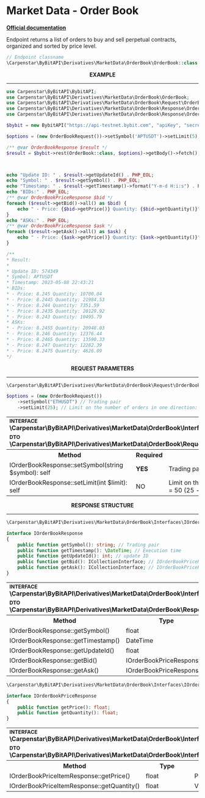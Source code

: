 # Market Data - Order Book
<b>[Official documentation](https://bybit-exchange.github.io/docs/derivatives/public/orderbook)</b>
<p>Endpoint returns a list of orders to buy and sell perpetual contracts, organized and sorted by price level.</p>

```php
// Endpoint classname
\Carpenstar\ByBitAPI\Derivatives\MarketData\OrderBook\OrderBook::class
```

<p align="center" width="100%"><b>EXAMPLE</b></p>

---

```php
use Carpenstar\ByBitAPI\BybitAPI;
use Carpenstar\ByBitAPI\Derivatives\MarketData\OrderBook\OrderBook;
use Carpenstar\ByBitAPI\Derivatives\MarketData\OrderBook\Request\OrderBookRequest;
use Carpenstar\ByBitAPI\Derivatives\MarketData\OrderBook\Response\OrderBookResponse;
use Carpenstar\ByBitAPI\Derivatives\MarketData\OrderBook\Response\OrderBookPriceResponse;

$bybit = new BybitAPI("https://api-testnet.bybit.com", "apiKey", "secret");

$options = (new OrderBookRequest())->setSymbol('APTUSDT')->setLimit(5);

/** @var OrderBookResponse $result */
$result = $bybit->rest(OrderBook::class, $options)->getBody()->fetch();



echo "Update ID: " . $result->getUpdateId() . PHP_EOL;
echo "Symbol: " . $result->getSymbol() . PHP_EOL;
echo "Timestamp: " . $result->getTimestamp()->format("Y-m-d H:i:s") . PHP_EOL;
echo "BIDs:" . PHP_EOL;
/** @var OrderBookPriceResponse $bid */
foreach ($result->getBid()->all() as $bid) {
    echo " - Price: {$bid->getPrice()} Quantity: {$bid->getQuantity()}" . PHP_EOL;
}
echo "ASKs:" . PHP_EOL;
/** @var OrderBookPriceResponse $ask */
foreach ($result->getAsk()->all() as $ask) {
    echo " - Price: {$ask->getPrice()} Quantity: {$ask->getQuantity()}" . PHP_EOL;
}

/**
* Result:
*
* Update ID: 574349
* Symbol: APTUSDT
* Timestamp: 2023-05-08 22:43:21
* BIDs:
* - Price: 8.245 Quantity: 10700.04
* - Price: 8.2445 Quantity: 21984.53
* - Price: 8.244 Quantity: 7351.59
* - Price: 8.2435 Quantity: 20129.92
* - Price: 8.243 Quantity: 10495.79
* ASKs:
* - Price: 8.2455 Quantity: 20948.03
* - Price: 8.246 Quantity: 12376.44
* - Price: 8.2465 Quantity: 13590.33
* - Price: 8.247 Quantity: 12282.39
* - Price: 8.2475 Quantity: 4626.09
*/
```  

<p align="center" width="100%"><b>REQUEST PARAMETERS</b></p>

---

```php
\Carpenstar\ByBitAPI\Derivatives\MarketData\OrderBook\Request\OrderBookRequest::class

$options = (new OrderBookRequest())
    ->setSymbol("ETHUSDT") // Trading pair
    ->setLimit(25); // Limit on the number of orders in one direction: limit = 50 (25 - bid + 25 - ask)
```  
<table style="width: 100%">
  <tr>
    <td colspan="3">
        <sup><b>INTERFACE</b></sup> <br />
        <b>\Carpenstar\ByBitAPI\Derivatives\MarketData\OrderBook\Interfaces\IOrderBookRequestInterface::class</b>
    </td>
  </tr>
  <tr>
    <td colspan="3">
        <sup><b>DTO</b></sup> <br />
        <b>\Carpenstar\ByBitAPI\Derivatives\MarketData\OrderBook\Request\OrderBookRequest::class</b>
    </td>
  </tr>
  <tr>
    <th style="width: 40%; text-align: center">Method</th>
    <th style="width: 10%; text-align: center">Required</th>
    <th style="width: 50%; text-align: center">Description</th>
  </tr>
  <tr>
    <td>IOrderBookResponse::setSymbol(string $symbol): self</td>
    <td><b>YES</b></td>
    <td>Trading pair</td>
  </tr>
  <tr>
    <td>IOrderBookResponse::setLimit(int $limit): self</td>
    <td>NO</td>
    <td>Limit on the number of orders in one direction: limit = 50 (25 - bid + 25 - ask)</td>
  </tr>
</table>


<p align="center" width="100%"><b>RESPONSE STRUCTURE</b></p>

---

```php
\Carpenstar\ByBitAPI\Derivatives\MarketData\OrderBook\Interfaces\IOrderBookResponse::class

interface IOrderBookResponse
{
    public function getSymbol(): string; // Trading pair
    public function getTimestamp(): \DateTime; // Execution time
    public function getUpdateId(): int; // update ID
    public function getBid(): ICollectionInterface; // IOrderBookPriceResponse[]
    public function getAsk(): ICollectionInterface; // IOrderBookPriceResponse[]
}
```
<table style="width: 100%">
  <tr>
    <td colspan="3">
        <sup><b>INTERFACE</b></sup> <br />
        <b>\Carpenstar\ByBitAPI\Derivatives\MarketData\OrderBook\Interfaces\IOrderBookResponse::class</b>
        </td>
      </tr>
    <tr>
    <td colspan="3">
        <sup><b>DTO</b></sup> <br />
        <b>\Carpenstar\ByBitAPI\Derivatives\MarketData\OrderBook\Response\OrderBookResponse::class</b>
    </td>
  </tr>
  <tr>
    <th style="width: 20%; text-align: center">Method</th>
    <th style="width: 20%; text-align: center">Type</th>
    <th style="width: 60%; text-align: center">Description</th>
  </tr>
  <tr>
    <td>IOrderBookResponse::getSymbol()</td>
    <td>float</td>
    <td>Trading pair</td>
  </tr>
  <tr>
    <td>IOrderBookResponse::getTimestamp()</td>
    <td>DateTime</td>
    <td>Execution time</td>
  </tr>
  <tr>
    <td>IOrderBookResponse::getUpdateId()</td>
    <td>float</td>
    <td>update ID</td>
  </tr>
  <tr>
    <td>IOrderBookResponse::getBid()</td>
    <td>IOrderBookPriceResponse[]</td>
    <td>List of sell orders</td>
  </tr>
  <tr>
    <td>IOrderBookResponse::getAsk()</td>
    <td>IOrderBookPriceResponse[]</td>
    <td>List of buy orders</td>
  </tr>
</table>

```php
\Carpenstar\ByBitAPI\Derivatives\MarketData\OrderBook\Interfaces\IOrderBookPriceResponse::class

interface IOrderBookPriceResponse
{
    public function getPrice(): float;
    public function getQuantity(): float;
}
```
<table style="width: 100%">
  <tr>
    <td colspan="3">
        <sup><b>INTERFACE</b></sup>
        <b>\Carpenstar\ByBitAPI\Derivatives\MarketData\OrderBook\Interfaces\IOrderBookPriceItemResponse::class</b>
    </td>
  </tr>
  <tr>
    <td colspan="3">
        <sup><b>DTO</b></sup>
        <b>\Carpenstar\ByBitAPI\Derivatives\MarketData\OrderBook\Interfaces\OrderBookPriceItemResponse::class</b>
    </td>
  </tr>
  <tr>
    <th style="width: 20%; text-align: center">Method</th>
    <th style="width: 20%; text-align: center">Type</th>
    <th style="width: 60%; text-align: center">Description</th>
  </tr>
  <tr>
    <td>IOrderBookPriceItemResponse::getPrice()</td>
    <td>float</td>
    <td>Price</td>
  </tr>
  <tr>
    <td>IOrderBookPriceItemResponse::getQuantity()</td>
    <td>float</td>
    <td>Volume</td>
  </tr>
</table>
